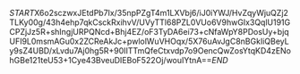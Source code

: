 $START$X6o2sczwxJEtdPb7Ix/35npPZgT4m1LXVbj6/iJ0iYWJ/HvZqyWjuQZj2TLKy00g/43h4ehp7qkCsckRxihvV/UVyTTl68PZL0VUo6V9hwGIx3QqlU191GCPZjJz5R+shIngjURPQNcd+Bhj4EZ/oF3TyDA6ei73+cNfaWpY8PDosUy+bjqUFI9L0msmAGu0x2ZCReAkJc+pwlolWuVHOqx/5X76uAvJgC8nBGkIiQBeyLy9sZ4UBD/xLvdu7Aj0hg5R+90IITTmQfeCtxvdp7o9OencQwZosYtqKD4zENohGBe121teU53+1Cye43BveuDIEBoF522Oj/wouIYtnA==$END$